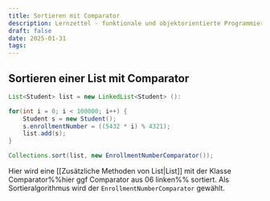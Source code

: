 ```yaml
---
title: Sortieren mit Comparator
description: Lernzettel - funktionale und objektorientierte Programmierung
draft: false
date: 2025-01-31
tags:
---
```

## Sortieren einer List mit Comparator
```java
List<Student> list = new LinkedList<Student> ():

for(int i = 0; i < 100000; i++) {
	Student s = new Student();
	s.enrollmentNumber = ((5432 * i) % 4321);
	list.add(s);
}

Collections.sort(list, new EnrollmentNumberComparator());
```
Hier wird eine [[Zusätzliche Methoden von List|List]] mit der Klasse Comparator%%hier ggf Comparator aus 06 linken%% sortiert. Als Sortieralgorithmus wird der `EnrollmentNumberComparator` gewählt.